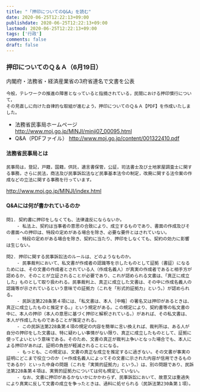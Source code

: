 ```yaml
---
title: "「押印についてのQ&A」を読む"
date: 2020-06-25T12:22:13+09:00
publishdate: 2020-06-25T12:22:13+09:00
lastmod: 2020-06-25T12:22:13+09:00
tags: ['行政']
comments: false
draft: false
---
```

### 押印についてのＱ＆Ａ（6月19日）
内閣府・法務省・経済産業省の3府省連名で文書を公表
```
今般，テレワークの推進の障害となっていると指摘されている，民間における押印慣行について，
その見直しに向けた自律的な取組が進むよう，押印についてのＱ＆Ａ【PDF】を作成いたしました。
```
- 法務省民事局ホームページ
http://www.moj.go.jp/MINJI/minji07_00095.html
- Q&A（PDFファイル）
http://www.moj.go.jp/content/001322410.pdf

#### 法務省民事局とは
```
民事局は，登記，戸籍，国籍，供託，遺言書保管，公証，司法書士及び土地家屋調査士に関する事務，さらに民法，商法及び民事訴訟法など民事基本法令の制定，改廃に関する法令案の作成などの立法に関する事務を行っています。
```
http://www.moj.go.jp/MINJI/index.html

#### Q&Aには何が書かれているのか
```
問1. 契約書に押印をしなくても、法律違反にならないか。
    - 私法上、契約は当事者の意思の合致により、成立するものであり、書面の作成及びその書面への押印は、特段の定めがある場合を除き、必要な要件とはされていない。
    - 特段の定めがある場合を除き、契約に当たり、押印をしなくても、契約の効力に影響は生じない。
```

```
問2. 押印に関する民事訴訟法のルールは、どのようなものか。
    - 民事裁判において、私文書が作成者の認識等を示したものとして証拠（書証）になるためには、その文書の作成者とされている人（作成名義人）が真実の作成者であると相手方が認めるか、そのことが立証されることが必要であり、これが認められる文書は、「真正に成立した」ものとして取り扱われる。民事裁判上、真正に成立した文書は、その中に作成名義人の認識等が示されているという意味での証拠力（これを「形式的証拠力」という。）が認められる。
    - 民訴法第228条第４項には、「私文書は、本人［中略］の署名又は押印があるときは、真正に成立したものと推定する。」という規定がある。この規定により、契約書等の私文書の中に、本人の押印（本人の意思に基づく押印と解釈されている。）があれば、その私文書は、本人が作成したものであることが推定される。
    - この民訴法第228条第４項の規定の内容を簡単に言い換えれば、裁判所は、ある人が自分の押印をした文書は、特に疑わしい事情がない限り、真正に成立したものとして、証拠に使ってよいという意味である。そのため、文書の真正が裁判上争いとなった場合でも、本人による押印があれば、証明の負担が軽減されることになる。
    - もっとも、この規定は、文書の真正な成立を推定するに過ぎない。その文書が事実の証明にどこまで役立つのか（＝作成名義人によってその文書に示された内容が信用できるものであるか）といった中身の問題（これを「実質的証拠力」という。）は、別の問題であり、民訴法第228条第４項は、実質的証拠力については何も規定していない。
    - なお、文書に押印があるかないかにかかわらず、民事訴訟において、故意又は重過失により真実に反して文書の成立を争ったときは、過料に処せられる（民訴法第230条第１項）。
```
